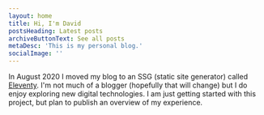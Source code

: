 ```yaml
---
layout: home
title: Hi, I'm David
postsHeading: Latest posts
archiveButtonText: See all posts
metaDesc: 'This is my personal blog.'
socialImage: ''
---
```


In August 2020 I moved my blog to an SSG (static site generator) called [Eleventy](https://www.11ty.dev). I'm not much of a blogger (hopefully that will change) but I do enjoy exploring new digital technologies. I am just getting started with this project, but plan to publish an overview of my experience. 
